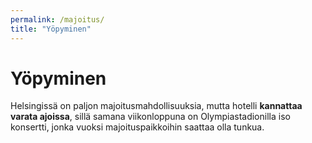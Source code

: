 ```yaml
---
permalink: /majoitus/
title: "Yöpyminen"
---
```


# Yöpyminen

Helsingissä on paljon majoitusmahdollisuuksia, mutta hotelli **kannattaa varata ajoissa**, sillä samana viikonloppuna on Olympiastadionilla
iso konsertti, jonka vuoksi majoituspaikkoihin saattaa olla tunkua. 
